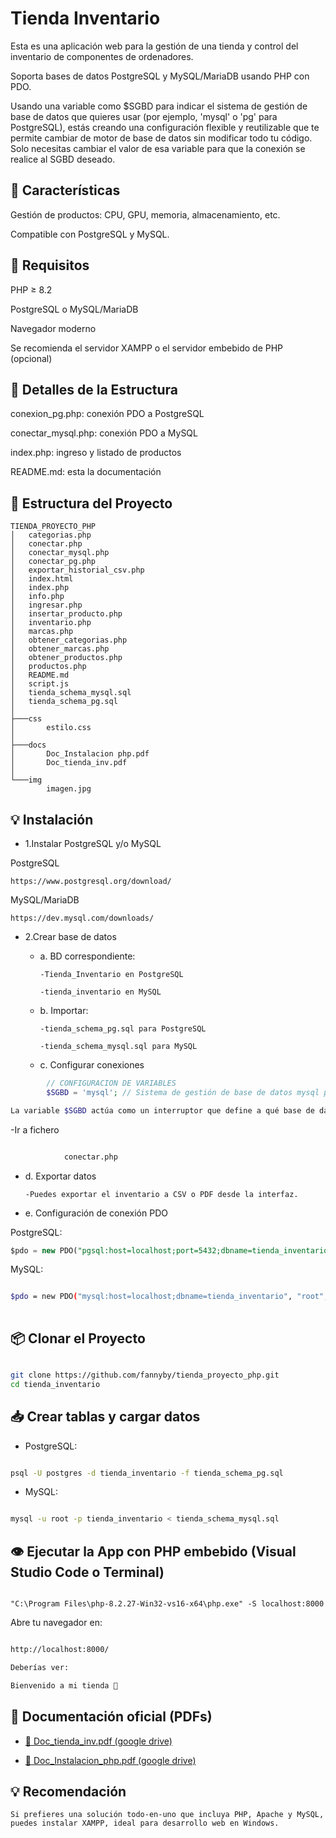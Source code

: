 # Tienda Inventario 

Esta es una aplicación web para la gestión de una tienda y control del inventario de componentes de ordenadores.

Soporta bases de datos PostgreSQL y MySQL/MariaDB usando PHP con PDO.

Usando una variable como $SGBD para indicar el sistema de gestión de base de datos que quieres usar (por ejemplo, 'mysql' o 'pg' para PostgreSQL), estás creando una configuración flexible y reutilizable que te permite cambiar de motor de base de datos sin modificar todo tu código. Solo necesitas cambiar el valor de esa variable para que la conexión se realice al SGBD deseado.

## 🚀 Características

Gestión de productos: CPU, GPU, memoria, almacenamiento, etc.

Compatible con PostgreSQL y MySQL.

## 📂 Requisitos

PHP ≥ 8.2

PostgreSQL o MySQL/MariaDB

Navegador moderno

Se recomienda el servidor XAMPP o el servidor embebido de PHP (opcional)

## 📂 Detalles de la Estructura

conexion_pg.php: conexión PDO a PostgreSQL

conectar_mysql.php: conexión PDO a MySQL

index.php: ingreso y listado de productos

README.md: esta la documentación

## 📗 Estructura del Proyecto
```
TIENDA_PROYECTO_PHP
│   categorias.php
│   conectar.php
│   conectar_mysql.php
│   conectar_pg.php
│   exportar_historial_csv.php
│   index.html
│   index.php
│   info.php
│   ingresar.php
│   insertar_producto.php
│   inventario.php
│   marcas.php
│   obtener_categorias.php
│   obtener_marcas.php
│   obtener_productos.php
│   productos.php
│   README.md
│   script.js
│   tienda_schema_mysql.sql
│   tienda_schema_pg.sql
│
├───css
│       estilo.css
│
├───docs
│       Doc_Instalacion php.pdf
│       Doc_tienda_inv.pdf
│
└───img
        imagen.jpg
```

## 💡 Instalación

- 1.Instalar PostgreSQL y/o MySQL

PostgreSQL
```
https://www.postgresql.org/download/
```

MySQL/MariaDB
```
https://dev.mysql.com/downloads/ 
```
- 2.Crear base de datos 

  - a. BD correspondiente:

        -Tienda_Inventario en PostgreSQL

        -tienda_inventario en MySQL

  - b. Importar:

        -tienda_schema_pg.sql para PostgreSQL

        -tienda_schema_mysql.sql para MySQL

  - c. Configurar conexiones 
```PHP
        // CONFIGURACION DE VARIABLES
        $SGBD = 'mysql'; // Sistema de gestión de base de datos mysql pg 
```
```bash
La variable $SGBD actúa como un interruptor que define a qué base de datos se conectará tu aplicación. Según el valor que le asignes (por ejemplo, 'mysql' o 'pg')
```


-Ir a fichero
```bash 

            conectar.php 
  ```  
        
  - d. Exportar datos

        -Puedes exportar el inventario a CSV o PDF desde la interfaz.

  - e. Configuración de conexión PDO

PostgreSQL:
```SQL
$pdo = new PDO("pgsql:host=localhost;port=5432;dbname=tienda_inventario", "postgres", "");
```
MySQL:
```bash 

$pdo = new PDO("mysql:host=localhost;dbname=tienda_inventario", "root", "", );
    
```


## 📦 Clonar el Proyecto
``` bash

git clone https://github.com/fannyby/tienda_proyecto_php.git
cd tienda_inventario

```


## 📥 Crear tablas y cargar datos

- PostgreSQL:
```bash

psql -U postgres -d tienda_inventario -f tienda_schema_pg.sql
```

- MySQL:
```bash

mysql -u root -p tienda_inventario < tienda_schema_mysql.sql
```


## 👁️ Ejecutar la App con PHP embebido (Visual Studio Code o Terminal)
```

"C:\Program Files\php-8.2.27-Win32-vs16-x64\php.exe" -S localhost:8000
```


Abre tu navegador en:
```bash

http://localhost:8000/
```



```bash
Deberías ver:

Bienvenido a mi tienda 🛒

```

## 📘 Documentación oficial (PDFs)

- [📄 Doc_tienda_inv.pdf (google drive)](https://drive.google.com/file/d/10bRKnITYtmFE_JQ93dp55zXnic465gdR/view?usp=sharing)

- [📄 Doc_Instalacion_php.pdf (google drive)](https://drive.google.com/file/d/1MUINRh9yIL-A628PvYerNn_LCO9nFhIr/view?usp=sharing)


## 💡 Recomendación
```
Si prefieres una solución todo-en-uno que incluya PHP, Apache y MySQL, puedes instalar XAMPP, ideal para desarrollo web en Windows.
```





